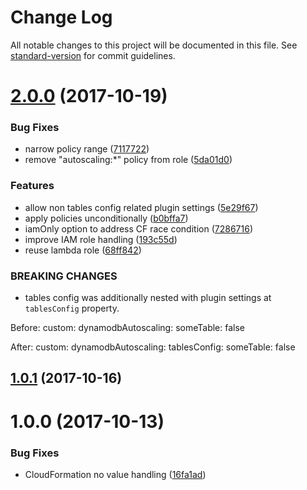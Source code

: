 # Change Log

All notable changes to this project will be documented in this file. See [standard-version](https://github.com/conventional-changelog/standard-version) for commit guidelines.

<a name="2.0.0"></a>
# [2.0.0](https://github.com/medikoo/serverless-plugin-dynamodb-autoscaling/compare/v1.0.1...v2.0.0) (2017-10-19)


### Bug Fixes

* narrow policy range ([7117722](https://github.com/medikoo/serverless-plugin-dynamodb-autoscaling/commit/7117722))
* remove "autoscaling:*" policy from role ([5da01d0](https://github.com/medikoo/serverless-plugin-dynamodb-autoscaling/commit/5da01d0))


### Features

* allow non tables config related plugin settings ([5e29f67](https://github.com/medikoo/serverless-plugin-dynamodb-autoscaling/commit/5e29f67))
* apply policies unconditionally ([b0bffa7](https://github.com/medikoo/serverless-plugin-dynamodb-autoscaling/commit/b0bffa7))
* iamOnly option to address CF race condition ([7286716](https://github.com/medikoo/serverless-plugin-dynamodb-autoscaling/commit/7286716))
* improve IAM role handling ([193c55d](https://github.com/medikoo/serverless-plugin-dynamodb-autoscaling/commit/193c55d))
* reuse lambda role ([68ff842](https://github.com/medikoo/serverless-plugin-dynamodb-autoscaling/commit/68ff842))


### BREAKING CHANGES

* tables config was additionally nested with plugin settings at `tablesConfig` property.

Before:
custom:
  dynamodbAutoscaling:
    someTable: false

After:
custom:
  dynamodbAutoscaling:
    tablesConfig:
      someTable: false



<a name="1.0.1"></a>
## [1.0.1](https://github.com/medikoo/serverless-plugin-dynamodb-autoscaling/compare/v1.0.0...v1.0.1) (2017-10-16)



<a name="1.0.0"></a>
# 1.0.0 (2017-10-13)


### Bug Fixes

* CloudFormation no value handling ([16fa1ad](https://github.com/medikoo/serverless-plugin-dynamodb-autoscaling/commit/16fa1ad))
